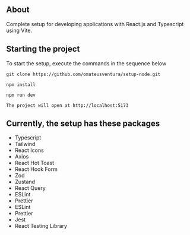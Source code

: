 ## About

Complete setup for developing applications with React.js and Typescript using Vite.

## Starting the project

To start the setup, execute the commands in the sequence below

```
git clone https://github.com/omateusventura/setup-node.git
```

```
npm install
```

```
npm run dev
```

```
The project will open at http://localhost:5173
```

## Currently, the setup has these packages

- Typescript
- Tailwind
- React Icons
- Axios
- React Hot Toast
- React Hook Form
- Zod
- Zustand
- React Query
- ESLint
- Prettier
- ESLint
- Prettier
- Jest
- React Testing Library
